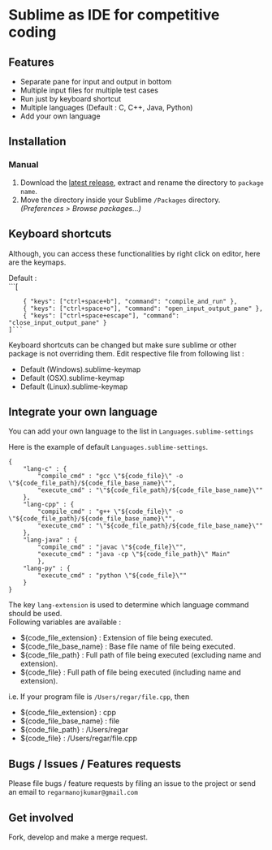 Sublime as IDE for competitive coding  
===============

## Features
 *  Separate pane for input and output in bottom
 *  Multiple input files for multiple test cases 
 *  Run just by keyboard shortcut
 *  Multiple languages (Default : C, C++, Java, Python)
 *  Add your own language


## Installation  
### Manual

1. Download the [latest release](https://github.com/regarmanojkumar/pkg/releases/latest), extract and rename the directory to `package name`.
2. Move the directory inside your Sublime `/Packages` directory. *(Preferences > Browse packages...)*

## Keyboard shortcuts
Although, you can access these functionalities by right click on editor, here are the keymaps.

Default :  
	```[

   		{ "keys": ["ctrl+space+b"], "command": "compile_and_run" },
   		{ "keys": ["ctrl+space+o"], "command": "open_input_output_pane" },
   		{ "keys": ["ctrl+space+escape"], "command": "close_input_output_pane" }
   	]```

Keyboard shortcuts can be changed but make sure sublime or other package is not overriding them.
Edit respective file from following list :  
 * Default (Windows).sublime-keymap  
 * Default (OSX).sublime-keymap  
 * Default (Linux).sublime-keymap  


## Integrate your own language
You can add your own language to the list in ```Languages.sublime-settings```

Here is the example of default ```Languages.sublime-settings```.  


~~~  
{
	"lang-c" : {
		"compile_cmd" : "gcc \"${code_file}\" -o \"${code_file_path}/${code_file_base_name}\"",
		"execute_cmd" : "\"${code_file_path}/${code_file_base_name}\""
	},
	"lang-cpp" : {
		"compile_cmd" : "g++ \"${code_file}\" -o \"${code_file_path}/${code_file_base_name}\"",
		"execute_cmd" : "\"${code_file_path}/${code_file_base_name}\""
	},
	"lang-java" : {
		"compile_cmd" : "javac \"${code_file}\"",
		"execute_cmd" : "java -cp \"${code_file_path}\" Main"
		},
	"lang-py" : {
		"execute_cmd" : "python \"${code_file}\""
	}
}
~~~

The key ```lang-extension``` is used to determine which language command should be used.  
Following variables are available :  
 * ${code_file_extension} : Extension of file being executed.  
 * ${code_file_base_name} : Base file name of file being executed.  
 * ${code_file_path} : Full path of file being executed (excluding name and extension).  
 * ${code_file} : Full path of file being executed (including name and extension).  

i.e. If your program file is ```/Users/regar/file.cpp```, then
 *  ${code_file_extension} : cpp  
 *  ${code_file_base_name} : file  
 *  ${code_file_path} : /Users/regar  
 *  ${code_file} : /Users/regar/file.cpp  
 
 ## Bugs / Issues / Features requests

Please file bugs / feature requests by filing an issue to the project or send an email to ```regarmanojkumar@gmail.com``` 


## Get involved  
Fork, develop and make a merge request. 
